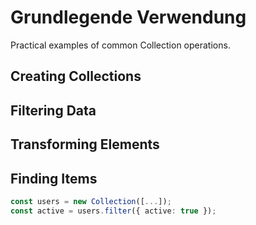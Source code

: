 # Grundlegende Verwendung

Practical examples of common Collection operations.

## Creating Collections
## Filtering Data
## Transforming Elements
## Finding Items

```typescript
const users = new Collection([...]);
const active = users.filter({ active: true });
```
